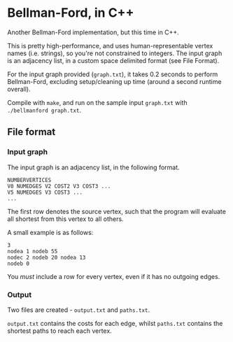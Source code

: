 # Bellman-Ford, in C++
Another Bellman-Ford implementation, but this time in C++.

This is pretty high-performance, and uses human-representable vertex names (i.e. strings), so you're not constrained to integers. The input graph is an adjacency list, in a custom space delimited format (see File Format).

For the input graph provided (`graph.txt`), it takes 0.2 seconds to perform Bellman-Ford, excluding setup/cleaning up time (around a second runtime overall).

Compile with `make`, and run on the sample input `graph.txt` with `./bellmanford graph.txt`.

## File format
### Input graph
The input graph is an adjacency list, in the following format.

```
NUMBERVERTICES
V0 NUMEDGES V2 COST2 V3 COST3 ...
V5 NUMEDGES V3 COST3 ...
...
```

The first row denotes the source vertex, such that the program will evaluate all shortest from this vertex to all others.

A small example is as follows:
```
3
nodea 1 nodeb 55
nodec 2 nodeb 20 nodea 13
nodeb 0
```

You *must* include a row for every vertex, even if it has no outgoing edges.


### Output
Two files are created - `output.txt` and `paths.txt`.

`output.txt` contains the costs for each edge, whilst `paths.txt` contains the shortest paths to reach each vertex.
